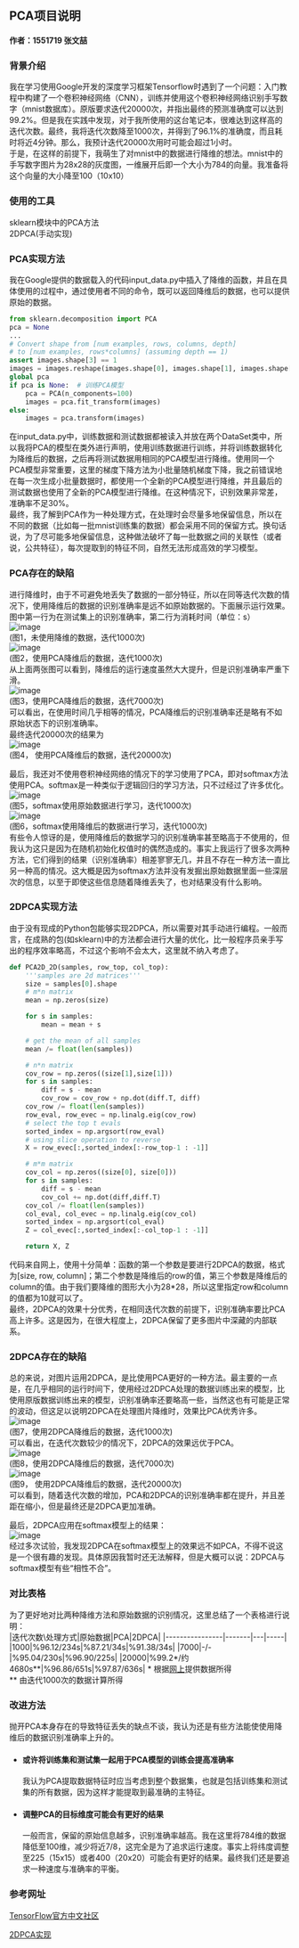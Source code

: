 ## PCA项目说明

#### 作者：1551719  张文喆

### 背景介绍
我在学习使用Google开发的深度学习框架Tensorflow时遇到了一个问题：入门教程中构建了一个卷积神经网络（CNN），训练并使用这个卷积神经网络识别手写数字（mnist数据库）。原版要求迭代20000次，并指出最终的预测准确度可以达到99.2%。但是我在实践中发现，对于我所使用的这台笔记本，很难达到这样高的迭代次数。最终，我将迭代次数降至1000次，并得到了96.1%的准确度，而且耗时将近4分钟。那么，我预计迭代20000次用时可能会超过1小时。  
于是，在这样的前提下，我萌生了对mnist中的数据进行降维的想法。mnist中的手写数字图片为28x28的灰度图，一维展开后即一个大小为784的向量。我准备将这个向量的大小降至100（10x10）

### 使用的工具
sklearn模块中的PCA方法  
2DPCA(手动实现)

### PCA实现方法
我在Google提供的数据载入的代码input_data.py中插入了降维的函数，并且在具体使用的过程中，通过使用者不同的命令，既可以返回降维后的数据，也可以提供原始的数据。
```python
from sklearn.decomposition import PCA
pca = None
...
# Convert shape from [num examples, rows, columns, depth]
# to [num examples, rows*columns] (assuming depth == 1)
assert images.shape[3] == 1
images = images.reshape(images.shape[0], images.shape[1], images.shape[2])
global pca
if pca is None:  # 训练PCA模型
    pca = PCA(n_components=100)
    images = pca.fit_transform(images)
else:
    images = pca.transform(images)
```
在input_data.py中，训练数据和测试数据都被读入并放在两个DataSet类中，所以我将PCA的模型在类外进行声明，使用训练数据进行训练，并将训练数据转化为降维后的数据，之后再将测试数据用相同的PCA模型进行降维。使用同一个PCA模型非常重要，这里的梯度下降方法为小批量随机梯度下降，我之前错误地在每一次生成小批量数据时，都使用一个全新的PCA模型进行降维，并且最后的测试数据也使用了全新的PCA模型进行降维。在这种情况下，识别效果非常差，准确率不足30%。  
最终，我了解到PCA作为一种处理方式，在处理时会尽量多地保留信息，所以在不同的数据（比如每一批mnist训练集的数据）都会采用不同的保留方式。换句话说，为了尽可能多地保留信息，这种做法破坏了每一批数据之间的关联性（或者说，公共特征），每次提取到的特征不同，自然无法形成高效的学习模型。  

### PCA存在的缺陷
进行降维时，由于不可避免地丢失了数据的一部分特征，所以在同等迭代次数的情况下，使用降维后的数据的识别准确率是远不如原始数据的。下面展示运行效果。图中第一行为在测试集上的识别准确率，第二行为消耗时间（单位：s）  
![image](./image/origin_1000.PNG)  
(图1，未使用降维的数据，迭代1000次)  
![image](./image/PCA_1000.PNG)  
(图2，使用PCA降维后的数据，迭代1000次)  
从上面两张图可以看到，降维后的运行速度虽然大大提升，但是识别准确率严重下滑。  
![image](./image/PCA_7000.PNG)  
(图3，使用PCA降维后的数据，迭代7000次)  
可以看出，在使用时间几乎相等的情况，PCA降维后的识别准确率还是略有不如原始状态下的识别准确率。  
最终迭代20000次的结果为  
![image](./image/PCA_20000.PNG)  
(图4， 使用PCA降维后的数据，迭代20000次)

最后，我还对不使用卷积神经网络的情况下的学习使用了PCA，即对softmax方法使用PCA。softmax是一种类似于逻辑回归的学习方法，只不过经过了许多优化。  
![image](./image/softmax_origin_1000.PNG)  
(图5，softmax使用原始数据进行学习，迭代1000次)  
![image](./image/softmax_PCA_1000.PNG)  
(图6，softmax使用降维后的数据进行学习，迭代1000次)  
有些令人惊讶的是，使用降维后的数据学习的识别准确率甚至略高于不使用的，但我认为这只是因为在随机初始化权值时的偶然造成的。事实上我运行了很多次两种方法，它们得到的结果（识别准确率）相差寥寥无几，并且不存在一种方法一直比另一种高的情况。这大概是因为softmax方法并没有发掘出原始数据里面一些深层次的信息，以至于即使这些信息随着降维丢失了，也对结果没有什么影响。

### 2DPCA实现方法  
由于没有现成的Python包能够实现2DPCA，所以需要对其手动进行编程。一般而言，在成熟的包(如sklearn)中的方法都会进行大量的优化，比一般程序员亲手写出的程序效率略高，不过这个影响不会太大，这里就不纳入考虑了。  
```python
def PCA2D_2D(samples, row_top, col_top):
    '''samples are 2d matrices'''
    size = samples[0].shape
    # m*n matrix
    mean = np.zeros(size)

    for s in samples:
        mean = mean + s

    # get the mean of all samples
    mean /= float(len(samples))

    # n*n matrix
    cov_row = np.zeros((size[1],size[1]))
    for s in samples:
        diff = s - mean
        cov_row = cov_row + np.dot(diff.T, diff)
    cov_row /= float(len(samples))
    row_eval, row_evec = np.linalg.eig(cov_row)
    # select the top t evals
    sorted_index = np.argsort(row_eval)
    # using slice operation to reverse
    X = row_evec[:,sorted_index[:-row_top-1 : -1]]

    # m*m matrix
    cov_col = np.zeros((size[0], size[0]))
    for s in samples:
        diff = s - mean
        cov_col += np.dot(diff,diff.T)
    cov_col /= float(len(samples))
    col_eval, col_evec = np.linalg.eig(cov_col)
    sorted_index = np.argsort(col_eval)
    Z = col_evec[:,sorted_index[:-col_top-1 : -1]]

    return X, Z
```
代码来自网上，使用十分简单：函数的第一个参数是要进行2DPCA的数据，格式为[size, row, column]；第二个参数是降维后的row的值，第三个参数是降维后的column的值。由于我们要降维的图形大小为28*28，所以这里指定row和column的值都为10就可以了。  
最终，2DPCA的效果十分优秀，在相同迭代次数的前提下，识别准确率要比PCA高上许多。这是因为，在很大程度上，2DPCA保留了更多图片中深藏的内部联系。

### 2DPCA存在的缺陷
总的来说，对图片运用2DPCA，是比使用PCA更好的一种方法。最主要的一点是，在几乎相同的运行时间下，使用经过2DPCA处理的数据训练出来的模型，比使用原版数据训练出来的模型，识别准确率还要略高一些，当然这也有可能是正常的波动，但这足以说明2DPCA在处理图片降维时，效果比PCA优秀许多。  
![image](./image/2DPCA_1000.PNG)  
(图7，使用2DPCA降维后的数据，迭代1000次)  
可以看出，在迭代次数较少的情况下，2DPCA的效果远优于PCA。  
![image](./image/2DPCA_7000.PNG)  
(图8，使用2DPCA降维后的数据，迭代7000次)  
![image](./image/2DPCA_20000.PNG)  
(图9， 使用2DPCA降维后的数据，迭代20000次)  
可以看到，随着迭代次数的增加，PCA和2DPCA的识别准确率都在提升，并且差距在缩小，但是最终还是2DPCA更加准确。

最后，2DPCA应用在softmax模型上的结果：  
![image](./image/softmax_2DPCA_1000.PNG)  
经过多次试验，我发现2DPCA在softmax模型上的效果远不如PCA，不得不说这是一个很有趣的发现。具体原因我暂时还无法解释，但是大概可以说：2DPCA与softmax模型有些“相性不合”。

### 对比表格
为了更好地对比两种降维方法和原始数据的识别情况，这里总结了一个表格进行说明：  
|迭代次数\处理方式|原始数据|PCA|2DPCA|
|----------------|-------|---|-----|
|1000|%96.12/234s|%87.21/34s|%91.38/34s|
|7000|-/-|%95.04/230s|%96.90/225s|
|20000|%99.2*/约4680s**|%96.86/651s|%97.87/636s|
\* 根据[网上](http://www.tensorfly.cn/tfdoc/tutorials/mnist_pros.html)提供数据所得  
\** 由迭代1000次的数据计算所得

### 改进方法
抛开PCA本身存在的导致特征丢失的缺点不谈，我认为还是有些方法能使使用降维后的数据识别准确率上升的。
- #### 或许将训练集和测试集一起用于PCA模型的训练会提高准确率
  我认为PCA提取数据特征时应当考虑到整个数据集，也就是包括训练集和测试集的所有数据，因为这样才能提取到最准确的主特征。
- #### 调整PCA的目标维度可能会有更好的结果
  一般而言，保留的原始信息越多，识别准确率越高。我在这里将784维的数据降低至100维，减少将近7/8，这完全是为了追求运行速度。事实上将纬度调整至225（15x15）或者400（20x20）可能会有更好的结果。最终我们还是要追求一种速度与准确率的平衡。

### 参考网址
[TensorFlow官方中文社区](http://www.tensorfly.cn/tfdoc/tutorials/mnist_pros.html)

[2DPCA实现](http://blog.csdn.net/w450468524/article/details/54895477)